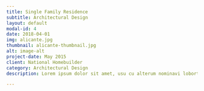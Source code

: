 ```yaml
---
title: Single Family Residence
subtitle: Architectural Design
layout: default
modal-id: 4
date: 2018-04-01
img: alicante.jpg
thumbnail: alicante-thumbnail.jpg
alt: image-alt
project-date: May 2015
client: National Homebuilder
category: Architectural Design
description: Lorem ipsum dolor sit amet, usu cu alterum nominavi lobortis. At duo novum diceret. Tantas apeirian vix et, usu sanctus postulant inciderint ut, populo diceret necessitatibus in vim. Cu eum dicam feugiat noluisse.

---
```

